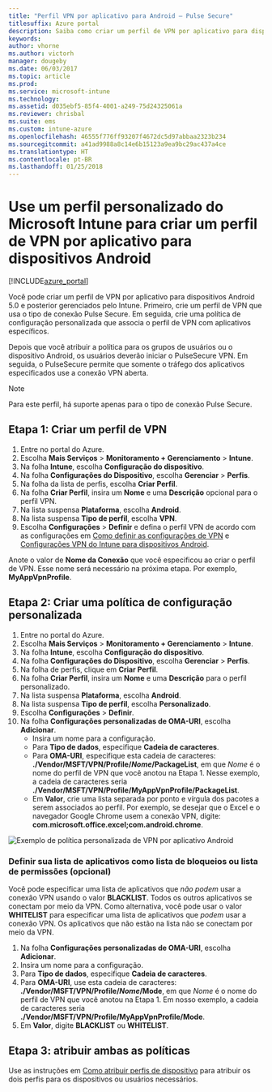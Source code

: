 ```yaml
---
title: "Perfil VPN por aplicativo para Android – Pulse Secure"
titlesuffix: Azure portal
description: Saiba como criar um perfil de VPN por aplicativo para dispositivos Android gerenciados pelo Intune.
keywords: 
author: vhorne
ms.author: victorh
manager: dougeby
ms.date: 06/03/2017
ms.topic: article
ms.prod: 
ms.service: microsoft-intune
ms.technology: 
ms.assetid: d035ebf5-85f4-4001-a249-75d24325061a
ms.reviewer: chrisbal
ms.suite: ems
ms.custom: intune-azure
ms.openlocfilehash: 46555f776ff93207f4672dc5d97abbaa2323b234
ms.sourcegitcommit: a41ad9988a8c14e6b15123a9ea9bc29ac437a4ce
ms.translationtype: HT
ms.contentlocale: pt-BR
ms.lasthandoff: 01/25/2018
---
```

# <a name="use-a-microsoft-intune-custom-profile-to-create-a-per-app-vpn-profile-for-android-devices"></a>Use um perfil personalizado do Microsoft Intune para criar um perfil de VPN por aplicativo para dispositivos Android

[!INCLUDE[azure_portal](./includes/azure_portal.md)]

Você pode criar um perfil de VPN por aplicativo para dispositivos Android 5.0 e posterior gerenciados pelo Intune. Primeiro, crie um perfil de VPN que usa o tipo de conexão Pulse Secure. Em seguida, crie uma política de configuração personalizada que associa o perfil de VPN com aplicativos específicos.

Depois que você atribuir a política para os grupos de usuários ou o dispositivo Android, os usuários deverão iniciar o PulseSecure VPN. Em seguida, o PulseSecure permite que somente o tráfego dos aplicativos especificados use a conexão VPN aberta.

> [!NOTE]
>
> Para este perfil, há suporte apenas para o tipo de conexão Pulse Secure.


## <a name="step-1-create-a-vpn-profile"></a>Etapa 1: Criar um perfil de VPN


1. Entre no portal do Azure.
2. Escolha **Mais Serviços** > **Monitoramento + Gerenciamento** > **Intune**.
3. Na folha **Intune**, escolha **Configuração do dispositivo**.
2. Na folha **Configurações do Dispositivo**, escolha **Gerenciar** > **Perfis**.
2. Na folha da lista de perfis, escolha **Criar Perfil**.
3. Na folha **Criar Perfil**, insira um **Nome** e uma **Descrição** opcional para o perfil VPN.
4. Na lista suspensa **Plataforma**, escolha **Android**.
5. Na lista suspensa **Tipo de perfil**, escolha **VPN**.
3. Escolha **Configurações** > **Definir** e defina o perfil VPN de acordo com as configurações em [Como definir as configurações de VPN](vpn-settings-configure.md) e [Configurações VPN do Intune para dispositivos Android](vpn-settings-android.md).

Anote o valor de **Nome da Conexão** que você especificou ao criar o perfil de VPN. Esse nome será necessário na próxima etapa. Por exemplo, **MyAppVpnProfile**.

## <a name="step-2-create-a-custom-configuration-policy"></a>Etapa 2: Criar uma política de configuração personalizada

1. Entre no portal do Azure.
2. Escolha **Mais Serviços** > **Monitoramento + Gerenciamento** > **Intune**.
3. Na folha **Intune**, escolha **Configuração do dispositivo**.
2. Na folha **Configurações do Dispositivo**, escolha **Gerenciar** > **Perfis**.
3. Na folha de perfis, clique em **Criar Perfil**.
4. Na folha **Criar Perfil**, insira um **Nome** e uma **Descrição** para o perfil personalizado.
5. Na lista suspensa **Plataforma**, escolha **Android**.
6. Na lista suspensa **Tipo de perfil**, escolha **Personalizado**.
7. Escolha **Configurações** > **Definir**.
3. Na folha **Configurações personalizadas de OMA-URI**, escolha **Adicionar**.
    - Insira um nome para a configuração.
    - Para **Tipo de dados**, especifique **Cadeia de caracteres**.
    - Para **OMA-URI**, especifique esta cadeia de caracteres: **./Vendor/MSFT/VPN/Profile/*Nome*/PackageList**, em que *Nome* é o nome do perfil de VPN que você anotou na Etapa 1. Nesse exemplo, a cadeia de caracteres seria **./Vendor/MSFT/VPN/Profile/MyAppVpnProfile/PackageList**.
    - Em **Valor**, crie uma lista separada por ponto e vírgula dos pacotes a serem associados ao perfil. Por exemplo, se desejar que o Excel e o navegador Google Chrome usem a conexão VPN, digite: **com.microsoft.office.excel;com.android.chrome**.

![Exemplo de política personalizada de VPN por aplicativo Android](./media/android_per_app_vpn_oma_uri.png)

### <a name="set-your-app-list-to-blacklist-or-whitelist-optional"></a>Definir sua lista de aplicativos como lista de bloqueios ou lista de permissões (opcional)
  Você pode especificar uma lista de aplicativos que *não podem* usar a conexão VPN usando o valor **BLACKLIST**. Todos os outros aplicativos se conectam por meio da VPN.
Como alternativa, você pode usar o valor **WHITELIST** para especificar uma lista de aplicativos que *podem* usar a conexão VPN. Os aplicativos que não estão na lista não se conectam por meio da VPN.
  1.    Na folha **Configurações personalizadas de OMA-URI**, escolha **Adicionar**.
  2.    Insira um nome para a configuração.
  3.    Para **Tipo de dados**, especifique **Cadeia de caracteres**.
  4.    Para **OMA-URI**, use esta cadeia de caracteres: **./Vendor/MSFT/VPN/Profile/*Nome*/Mode**, em que *Nome* é o nome do perfil de VPN que você anotou na Etapa 1. Em nosso exemplo, a cadeia de caracteres seria **./Vendor/MSFT/VPN/Profile/MyAppVpnProfile/Mode**.
  5.    Em **Valor**, digite **BLACKLIST** ou **WHITELIST**.



## <a name="step-3-assign-both-policies"></a>Etapa 3: atribuir ambas as políticas

Use as instruções em [Como atribuir perfis de dispositivo](device-profile-assign.md) para atribuir os dois perfis para os dispositivos ou usuários necessários.
